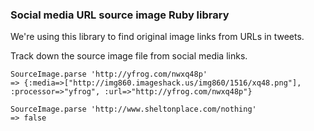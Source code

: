 ### Social media URL source image Ruby library ###

We're using this library to find original image links from URLs in tweets.

Track down the source image file from social media links.

    SourceImage.parse 'http://yfrog.com/nwxq48p'
    => {:media=>["http://img860.imageshack.us/img860/1516/xq48.png"], :processor=>"yfrog", :url=>"http://yfrog.com/nwxq48p"}

    SourceImage.parse 'http://www.sheltonplace.com/nothing'
    => false
